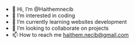 - 👋 Hi, I’m @Haithemnecib
- 👀 I’m interested in coding
- 🌱 I’m currently learning websites development
- 💞️ I’m looking to collaborate on projects
- 📫 How to reach me  haithem.necib@gmail.com

<!---
Haithemnecib/Haithemnecib is a ✨ special ✨ repository because its `README.md` (this file) appears on your GitHub profile.
You can click the Preview link to take a look at your changes.
--->
